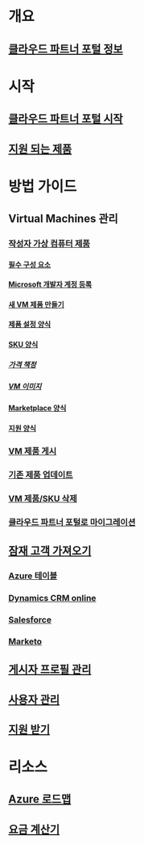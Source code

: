 # 개요
## [클라우드 파트너 포털 정보](./cloud-partner-portal-what-is-the-cloud-partner-portal.md)

# 시작
## [클라우드 파트너 포털 시작](./cloud-partner-portal-getting-started-with-the-cloud-partner-portal.md)
## [지원 되는 제품](./Cloud-partner-portal-products-that-can-get-published-via-portal.md)

# 방법 가이드
## Virtual Machines 관리
### [작성자 가상 컴퓨터 제품](../../cloud-partner-portal/cloud-partner-portal-publish-virtual-machine.md)
#### [필수 구성 요소](../../cloud-partner-portal/cloud-partner-portal-publish-virtual-machine.md#what-are-pre-requisites-for-publishing-a-vm)
#### [Microsoft 개발자 계정 등록](../../cloud-partner-portal/cloud-partner-portal-dev-center-accounts-registration.md)
#### [새 VM 제품 만들기](../../cloud-partner-portal/cloud-partner-portal-publish-virtual-machine.md#how-to-create-a-new-vm-offer)
#### [제품 설정 양식](../../cloud-partner-portal/cloud-partner-portal-publish-virtual-machine.md#how-to-fill-out-the-offer-settings-form)
#### [SKU 양식](../../cloud-partner-portal/cloud-partner-portal-publish-virtual-machine.md#how-to-create-skus)
##### [가격 책정](../../cloud-partner-portal/cloud-partner-portal-publish-virtual-machine.md#pricing)
##### [VM 이미지](../../cloud-partner-portal/cloud-partner-portal-publish-virtual-machine.md#vm-images)
#### [Marketplace 양식](../../cloud-partner-portal/cloud-partner-portal-publish-virtual-machine.md#marketplace-form)
#### [지원 양식](../../cloud-partner-portal/cloud-partner-portal-publish-virtual-machine.md#support-form)
### [VM 제품 게시](./Cloud-partner-portal-make-offer-live-on-Azure-Marketplace.md)

### [기존 제품 업데이트](./cloud-partner-portal-update-existing-offer.md)
### [VM 제품/SKU 삭제](./cloud-partner-portal-delete-an-offer.md)
### [클라우드 파트너 포털로 마이그레이션](./cloud-partner-portal-how-to-migrate-to-the-new-cloud-partner-portal.md)

## [잠재 고객 가져오기](./cloud-partner-portal-get-customer-leads.md)
### [Azure 테이블](../../cloud-partner-portal/cloud-partner-portal-lead-management-instructions-azure-table.md)
### [Dynamics CRM online](../../cloud-partner-portal/cloud-partner-portal-lead-management-instructions-dynamics.md)
### [Salesforce](../../cloud-partner-portal/cloud-partner-portal-lead-management-instructions-salesforce.md)
### [Marketo](../../cloud-partner-portal/cloud-partner-portal-lead-management-instructions-marketo.md)

## [게시자 프로필 관리](./cloud-partner-portal-manage-publisher-profile.md)
## [사용자 관리](./cloud-partner-portal-manage-users.md)
## [지원 받기](./cloud-partner-portal-support-for-cloud-partner-portal.md)
# 리소스
## [Azure 로드맵](https://azure.microsoft.com/roadmap/)
## [요금 계산기](https://azure.microsoft.com/pricing/calculator/)
